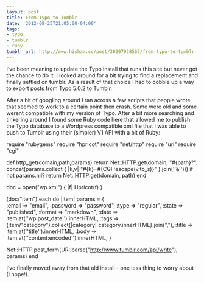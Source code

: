 ```yaml
---
layout: post
title: From Typo to Tumblr
date: '2012-08-25T21:05:00-04:00'
tags:
- typo
- tumblr
- ruby
tumblr_url: http://www.hisham.cc/post/30207938567/from-typo-to-tumblr
---
```

I’ve been meaning to update the Typo install that runs this site but never got the chance to do it. I looked around for a bit trying to find a replacement and finally settled on tumblr. As a result of that choice I had to cobble up a way to export posts from Typo 5.0.2 to Tumblr.

After a bit of googling around I ran across a few scripts that people wrote that seemed to work to a certain point then crash. Some were old and some werent compatible with my version of Typo. After a bit more searching and tinkering around I found some Ruby code here that allowed me to publish the Typo database to a Wordpress compatible xml file that I was able to push to Tumblr using their (simpler) V1 API with a bit of Ruby:

require "rubygems"
require "hpricot"
require "net/http"
require "uri"
require "cgi"

def http_get(domain,path,params)
  return Net::HTTP.get(domain, "#{path}?".
    concat(params.collect { |k,v| "#{k}=#{CGI::escape(v.to_s)}" }.join(''&''))) if not params.nil?
  return Net::HTTP.get(domain, path)
end

doc = open("wp.xml") { |f| Hpricot(f) }

(doc/"item").each do |item|
  params = {    
    :email     => "email",
    :password  => "password",
        :type      => "regular",
    :state     => "published",
    :format    => "markdown",
    :date      => item.at(''wp:post_date'').innerHTML,
    :tags      => (item/"category").collect{|category| category.innerHTML}.join(","),
        :title     => item.at(''title'').innerHTML,
    :body      => item.at(''content:encoded'').innerHTML,
  }

  Net::HTTP.post_form(URI.parse("http://www.tumblr.com/api/write"), params)
end


I’ve finally moved away from that old install - one less thing to worry about (I hope!).

